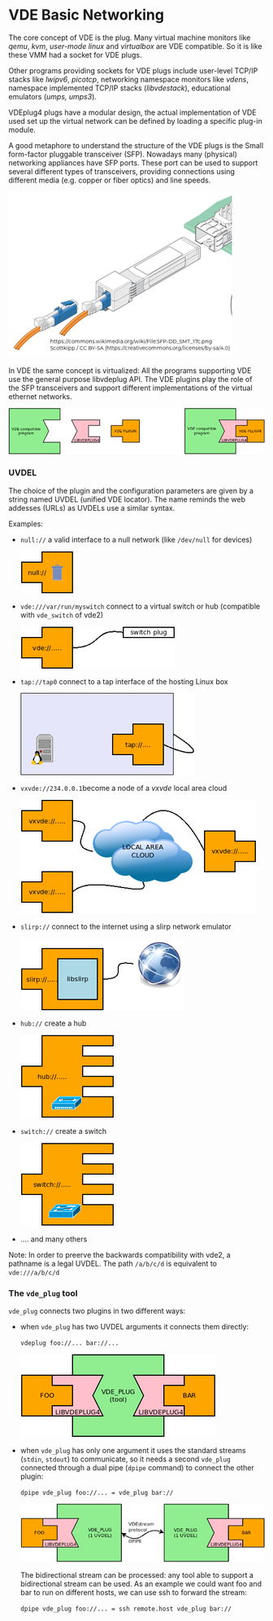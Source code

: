 VDE Basic Networking
====

The core concept of VDE is the plug. Many virtual machine monitors like _qemu_, _kvm_, _user-mode linux_ and _virtualbox_
are VDE compatible. So it is like these VMM had a socket for VDE plugs.

Other programs providing sockets for VDE plugs include user-level TCP/IP stacks like _lwipv6_, _picotcp_, networking namespace monitors
like _vdens_, namespace implemented TCP/IP stacks (_libvdestack_), educational emulators (_umps, umps3_).

VDEplug4 plugs have a modular design, the actual implementation of VDE used set up the virtual network can be defined by loading a specific
plug-in module.

A good metaphore to understand the structure of the VDE plugs is the Small form-factor pluggable transceiver (SFP).
Nowadays many (physical) networking appliances have SFP ports. These port can be used to support several different types
of transceivers, providing connections using different media (e.g. copper or fiber optics) and line speeds.

![SFP port](pictures/sfp.png)

In VDE the same concept is virtualized: All the programs supporting VDE use the general purpose libvdeplug API. The VDE
plugins play the role of the SFP transceivers and support different implementations of the virtual ethernet networks.

![VDE plug](pictures/vdeplug.png)

### UVDEL

The choice of the plugin and the configuration parameters are given by a string named UVDEL (unified VDE locator).
The name reminds the web addesses (URLs) as UVDELs use a similar syntax.

Examples:

* `null://` a valid interface to a null network (like `/dev/null` for devices)

  ![null://](pictures/vdeplug_null.png)

* `vde:///var/run/myswitch` connect to a virtual switch or hub (compatible with `vde_switch` of vde2)

  ![vde://](pictures/vdeplug_vde.png)

* `tap://tap0` connect to a tap interface of the hosting Linux box

  ![tap://](pictures/vdeplug_tap.png)

* `vxvde://234.0.0.1`become a node of a _vxvde_ local area cloud

  ![vxvde://](pictures/vdeplug_vxvde.png)

* `slirp://` connect to the internet using a slirp network emulator

  ![slirp://](pictures/vdeplug_slirp.png)

* `hub://` create a hub 

  ![hub://](pictures/vdeplug_hub.png)

* `switch://` create a switch

  ![switch://](pictures/vdeplug_switch.png)

* .... and many others

Note: In order to preerve the backwards compatibility with vde2, a pathname is a legal UVDEL. The path `/a/b/c/d` is equivalent to
`vde:///a/b/c/d`

### The `vde_plug` tool

`vde_plug` connects two plugins in two different ways:

* when `vde_plug` has two UVDEL arguments it connects them directly:

  `vdeplug foo://... bar://...`

  ![plug.r2args](pictures/vde_plug_2args.png)

* when `vde_plug` has only one argument it uses the standard streams (`stdin`, `stdout`) to communicate, so it needs a second `vde_plug` connected
through a dual pipe (`dpipe` command) to connect the other plugin:

  `dpipe vde_plug foo://... = vde_plug bar://`

  ![plug.r1arg](pictures/vde_plug_1arg.png)

  The bidirectional stream can be processed: any tool able to support a bidirectional stream can be used. As an example we could want foo and bar to
run on different hosts, we can use ssh to forward the stream:

  `dpipe vde_plug foo://... = ssh remote.host vde_plug bar://`

